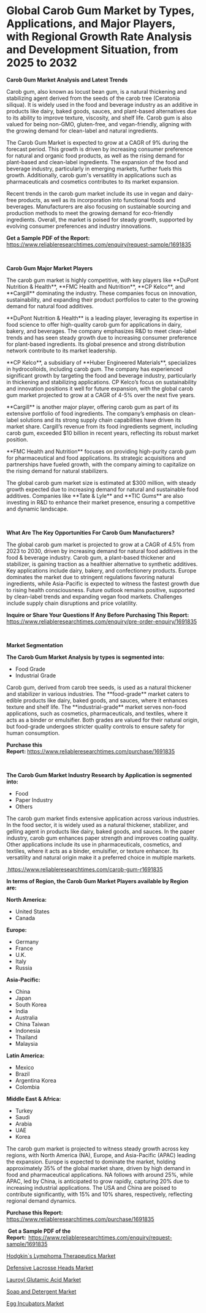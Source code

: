 <p><h1>Global Carob Gum Market by Types, Applications, and Major Players, with Regional Growth Rate Analysis and Development Situation, from 2025 to 2032</h1></p><p><strong>Carob Gum Market Analysis and Latest Trends</strong></p>
<p><p>Carob gum, also known as locust bean gum, is a natural thickening and stabilizing agent derived from the seeds of the carob tree (Ceratonia siliqua). It is widely used in the food and beverage industry as an additive in products like dairy, baked goods, sauces, and plant-based alternatives due to its ability to improve texture, viscosity, and shelf life. Carob gum is also valued for being non-GMO, gluten-free, and vegan-friendly, aligning with the growing demand for clean-label and natural ingredients.</p><p>The Carob Gum Market is expected to grow at a CAGR of 9% during the forecast period. This growth is driven by increasing consumer preference for natural and organic food products, as well as the rising demand for plant-based and clean-label ingredients. The expansion of the food and beverage industry, particularly in emerging markets, further fuels this growth. Additionally, carob gum's versatility in applications such as pharmaceuticals and cosmetics contributes to its market expansion.</p><p>Recent trends in the carob gum market include its use in vegan and dairy-free products, as well as its incorporation into functional foods and beverages. Manufacturers are also focusing on sustainable sourcing and production methods to meet the growing demand for eco-friendly ingredients. Overall, the market is poised for steady growth, supported by evolving consumer preferences and industry innovations.</p></p>
<p><strong>Get a Sample PDF of the Report:&nbsp;</strong> <a href="https://www.reliableresearchtimes.com/enquiry/request-sample/1691835?utm_campaign=2131&utm_medium=2&utm_source=Github&utm_content=ia&utm_term=26012025&utm_id=carob-gum">https://www.reliableresearchtimes.com/enquiry/request-sample/1691835</a></p>
<p>&nbsp;</p>
<p><strong>Carob Gum Major Market Players</strong></p>
<p><p>The carob gum market is highly competitive, with key players like **DuPont Nutrition & Health**, **FMC Health and Nutrition**, **CP Kelco**, and **Cargill** dominating the industry. These companies focus on innovation, sustainability, and expanding their product portfolios to cater to the growing demand for natural food additives.</p><p>**DuPont Nutrition & Health** is a leading player, leveraging its expertise in food science to offer high-quality carob gum for applications in dairy, bakery, and beverages. The company emphasizes R&D to meet clean-label trends and has seen steady growth due to increasing consumer preference for plant-based ingredients. Its global presence and strong distribution network contribute to its market leadership.</p><p>**CP Kelco**, a subsidiary of **Huber Engineered Materials**, specializes in hydrocolloids, including carob gum. The company has experienced significant growth by targeting the food and beverage industry, particularly in thickening and stabilizing applications. CP Kelco’s focus on sustainability and innovation positions it well for future expansion, with the global carob gum market projected to grow at a CAGR of 4-5% over the next five years.</p><p>**Cargill** is another major player, offering carob gum as part of its extensive portfolio of food ingredients. The company’s emphasis on clean-label solutions and its strong supply chain capabilities have driven its market share. Cargill’s revenue from its food ingredients segment, including carob gum, exceeded $10 billion in recent years, reflecting its robust market position.</p><p>**FMC Health and Nutrition** focuses on providing high-purity carob gum for pharmaceutical and food applications. Its strategic acquisitions and partnerships have fueled growth, with the company aiming to capitalize on the rising demand for natural stabilizers.</p><p>The global carob gum market size is estimated at $300 million, with steady growth expected due to increasing demand for natural and sustainable food additives. Companies like **Tate & Lyle** and **TIC Gums** are also investing in R&D to enhance their market presence, ensuring a competitive and dynamic landscape.</p></p>
<p>&nbsp;</p>
<p><strong>What Are The Key Opportunities For Carob Gum Manufacturers?</strong></p>
<p><p>The global carob gum market is projected to grow at a CAGR of 4.5% from 2023 to 2030, driven by increasing demand for natural food additives in the food & beverage industry. Carob gum, a plant-based thickener and stabilizer, is gaining traction as a healthier alternative to synthetic additives. Key applications include dairy, bakery, and confectionery products. Europe dominates the market due to stringent regulations favoring natural ingredients, while Asia-Pacific is expected to witness the fastest growth due to rising health consciousness. Future outlook remains positive, supported by clean-label trends and expanding vegan food markets. Challenges include supply chain disruptions and price volatility.</p></p>
<p><strong>Inquire or Share Your Questions If Any Before Purchasing This Report:</strong> <a href="https://www.reliableresearchtimes.com/enquiry/pre-order-enquiry/1691835?utm_campaign=2131&utm_medium=2&utm_source=Github&utm_content=ia&utm_term=26012025&utm_id=carob-gum">https://www.reliableresearchtimes.com/enquiry/pre-order-enquiry/1691835</a></p>
<p>&nbsp;</p>
<p><strong>Market Segmentation</strong></p>
<p><strong>The Carob Gum Market Analysis by types is segmented into:</strong></p>
<p><ul><li>Food Grade</li><li>Industrial Grade</li></ul></p>
<p><p>Carob gum, derived from carob tree seeds, is used as a natural thickener and stabilizer in various industries. The **food-grade** market caters to edible products like dairy, baked goods, and sauces, where it enhances texture and shelf life. The **industrial-grade** market serves non-food applications, such as cosmetics, pharmaceuticals, and textiles, where it acts as a binder or emulsifier. Both grades are valued for their natural origin, but food-grade undergoes stricter quality controls to ensure safety for human consumption.</p></p>
<p><strong>Purchase this Report:&nbsp;</strong><a href="https://www.reliableresearchtimes.com/purchase/1691835?utm_campaign=2131&utm_medium=2&utm_source=Github&utm_content=ia&utm_term=26012025&utm_id=carob-gum">https://www.reliableresearchtimes.com/purchase/1691835</a></p>
<p>&nbsp;</p>
<p><strong>The Carob Gum Market Industry Research by Application is segmented into:</strong></p>
<p><ul><li>Food</li><li>Paper Industry</li><li>Others</li></ul></p>
<p><p>The carob gum market finds extensive application across various industries. In the food sector, it is widely used as a natural thickener, stabilizer, and gelling agent in products like dairy, baked goods, and sauces. In the paper industry, carob gum enhances paper strength and improves coating quality. Other applications include its use in pharmaceuticals, cosmetics, and textiles, where it acts as a binder, emulsifier, or texture enhancer. Its versatility and natural origin make it a preferred choice in multiple markets.</p></p>
<p><a href="https://www.reliableresearchtimes.com/carob-gum-r1691835?utm_campaign=2131&utm_medium=2&utm_source=Github&utm_content=ia&utm_term=26012025&utm_id=carob-gum">&nbsp;https://www.reliableresearchtimes.com/carob-gum-r1691835</a></p>
<p><strong>In terms of Region, the Carob Gum Market Players available by Region are:</strong></p>
<p>
    <p> <strong> North America: </strong>
        <ul>
            <li>United States</li>
            <li>Canada</li>
        </ul>
        </p> 
    <p> <strong> Europe: </strong>
        <ul>
            <li>Germany</li>
            <li>France</li>
            <li>U.K.</li>
            <li>Italy</li>
            <li>Russia</li>
        </ul>
        </p> 
    <p> <strong> Asia-Pacific: </strong>
        <ul>
            <li>China</li>
            <li>Japan</li>
            <li>South Korea</li>
            <li>India</li>
            <li>Australia</li>
            <li>China Taiwan</li>
            <li>Indonesia</li>
            <li>Thailand</li>
            <li>Malaysia</li>
        </ul>
        </p> 
    <p> <strong> Latin America: </strong>
        <ul>
            <li>Mexico</li>
            <li>Brazil</li>
            <li>Argentina Korea</li>
            <li>Colombia</li>
        </ul>
        </p> 
    <p> <strong> Middle East & Africa: </strong>
        <ul>
            <li>Turkey</li>
            <li>Saudi</li>
            <li>Arabia</li>
            <li>UAE</li>
            <li>Korea</li>
        </ul>
    </p>
    </p>
<p><p>The carob gum market is projected to witness steady growth across key regions, with North America (NA), Europe, and Asia-Pacific (APAC) leading the expansion. Europe is expected to dominate the market, holding approximately 35% of the global market share, driven by high demand in food and pharmaceutical applications. NA follows with around 25%, while APAC, led by China, is anticipated to grow rapidly, capturing 20% due to increasing industrial applications. The USA and China are poised to contribute significantly, with 15% and 10% shares, respectively, reflecting regional demand dynamics.</p></p>
<p><strong>Purchase this Report: </strong><a href="https://www.reliableresearchtimes.com/purchase/1691835?utm_campaign=2131&utm_medium=2&utm_source=Github&utm_content=ia&utm_term=26012025&utm_id=carob-gum">https://www.reliableresearchtimes.com/purchase/1691835</a></p>
<p>&nbsp;<strong>Get a Sample PDF of the Report:&nbsp;&nbsp;</strong><a href="https://www.reliableresearchtimes.com/enquiry/request-sample/1691835?utm_campaign=2131&utm_medium=2&utm_source=Github&utm_content=ia&utm_term=26012025&utm_id=carob-gum">https://www.reliableresearchtimes.com/enquiry/request-sample/1691835</a></p>
<p><strong></strong></p>
<p><p><a href="https://www.linkedin.com/pulse/in-depth-market-analysis-hodgkins-lymphoma-therapeutics-trends-yanvf?utm_campaign=2131&utm_medium=2&utm_source=Github&utm_content=ia&utm_term=26012025&utm_id=carob-gum">Hodgkin`s Lymphoma Therapeutics Market</a></p><p><a href="https://www.linkedin.com/pulse/foreign-opportunities-market-dynamics-defensive-lacrosse-heads-rox7c?utm_campaign=2131&utm_medium=2&utm_source=Github&utm_content=ia&utm_term=26012025&utm_id=carob-gum">Defensive Lacrosse Heads Market</a></p><p><a href="https://github.com/JosephineMcguire65/Market-Research-Report-List-1/blob/main/lauroyl-glutamic-acid-market.md?utm_campaign=2131&utm_medium=2&utm_source=Github&utm_content=ia&utm_term=26012025&utm_id=carob-gum">Lauroyl Glutamic Acid Market</a></p><p><a href="https://github.com/jerhoskinson197676/Market-Research-Report-List-1/blob/main/soap-and-detergent-market.md?utm_campaign=2131&utm_medium=2&utm_source=Github&utm_content=ia&utm_term=26012025&utm_id=carob-gum">Soap and Detergent Market</a></p><p><a href="https://www.linkedin.com/pulse/egg-incubators-market-size-expand-cagr-125-along-its-major-trends-8vifc?utm_campaign=2131&utm_medium=2&utm_source=Github&utm_content=ia&utm_term=26012025&utm_id=carob-gum">Egg Incubators Market</a></p></p>